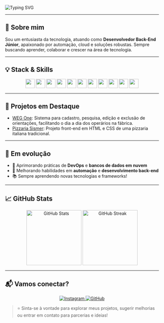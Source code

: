 ![Typing SVG](https://readme-typing-svg.demolab.com?font=Source+Code+Pro&size=40&pause=1000&color=FFFFFF&vCenter=true&width=1400&lines=Olá+eu+sou+o+Daniel+Vinicius+Rios+Sismer!;Apaixonado+por+tecnologia+e+aprendizado+constante!)

---

## 🚀 Sobre mim

Sou um entusiasta da tecnologia, atuando como **Desenvolvedor Back-End Júnior**, apaixonado por automação, cloud e soluções robustas. Sempre buscando aprender, colaborar e crescer na área de tecnologia.

---

## 💡 Stack & Skills

<div align="center">
  <img src="https://img.shields.io/badge/Java-007396?style=for-the-badge&logo=java&logoColor=white" height="30"/>
  <img src="https://img.shields.io/badge/Python-3776AB?style=for-the-badge&logo=python&logoColor=white" height="30"/>
  <img src="https://img.shields.io/badge/C++-00599C?style=for-the-badge&logo=cplusplus&logoColor=white" height="30"/>
  <img src="https://img.shields.io/badge/HTML-E34F26?style=for-the-badge&logo=html5&logoColor=white" height="30"/>
  <img src="https://img.shields.io/badge/CSS-1572B6?style=for-the-badge&logo=css3&logoColor=white" height="30"/>
  <img src="https://img.shields.io/badge/PostgreSQL-316192?style=for-the-badge&logo=postgresql&logoColor=white" height="30"/>
  <img src="https://img.shields.io/badge/MySQL-4479A1?style=for-the-badge&logo=mysql&logoColor=white" height="30"/>
  <img src="https://img.shields.io/badge/Maven-C71A36?style=for-the-badge&logo=apachemaven&logoColor=white" height="30"/>
  <img src="https://img.shields.io/badge/Git-F05032?style=for-the-badge&logo=git&logoColor=white" height="30"/>
  <img src="https://img.shields.io/badge/Fedora-51A2DA?style=for-the-badge&logo=fedora&logoColor=white" height="30"/>
  <img src="https://img.shields.io/badge/Ubuntu-E95420?style=for-the-badge&logo=ubuntu&logoColor=white" height="30"/>
</div>

---

## 🚧 Projetos em Destaque

- [WEG One](https://github.com/danielSismer/Projeto_WEG_ONE): Sistema para cadastro, pesquisa, edição e exclusão de orientações, facilitando o dia a dia dos operários na fábrica.
- [Pizzaria Sismer](https://github.com/danielSismer/Pizzaria-Sismer): Projeto front-end em HTML e CSS de uma pizzaria italiana tradicional.

---

## 🌱 Em evolução

- 🚀 Aprimorando práticas de **DevOps** e **bancos de dados em nuvem**
- 🤖 Melhorando habilidades em **automação** e **desenvolvimento back-end**
- 📚 Sempre aprendendo novas tecnologias e frameworks!

---

## 📈 GitHub Stats

<p align="center">
  <img src="https://github-readme-stats.vercel.app/api?username=danielSismer&theme=highcontrast&hide_border=false&include_all_commits=true&show_icons=true" alt="GitHub Stats" height="180"/>
  <img src="https://github-readme-streak-stats.herokuapp.com/?user=danielSismer&theme=highcontrast&hide_border=false&include_all_commits=true&show_icons=true" alt="GitHub Streak" height="180"/>
</p>

---

## 📬 Vamos conectar?

<p align="center">
  <a href="https://instagram.com/7nielz" target="_blank">
    <img src="https://img.shields.io/badge/Instagram-@7nielz-E4405F?style=for-the-badge&logo=instagram&logoColor=white" alt="Instagram" />
  </a>
  <a href="https://github.com/danielSismer" target="_blank">
    <img src="https://img.shields.io/badge/GitHub-danielSismer-181717?style=for-the-badge&logo=github&logoColor=white" alt="GitHub" />
  </a>
</p>

> ⭐ Sinta-se à vontade para explorar meus projetos, sugerir melhorias ou entrar em contato para parcerias e ideias!
